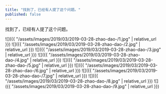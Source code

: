 ```yaml
---
title: "找到了，已经有人提了这个问题。"
published: false
---
```

找到了，已经有人提了这个问题。



![]({{ "/assets/images/2019/03/2019-03-28-zhao-dao-/1.jpg" | relative_url }})
![]({{ "/assets/images/2019/03/2019-03-28-zhao-dao-/2.jpg" | relative_url }})
![]({{ "/assets/images/2019/03/2019-03-28-zhao-dao-/3.jpg" | relative_url }})
![]({{ "/assets/images/2019/03/2019-03-28-zhao-dao-/4.jpg" | relative_url }})
![]({{ "/assets/images/2019/03/2019-03-28-zhao-dao-/5.jpg" | relative_url }})
![]({{ "/assets/images/2019/03/2019-03-28-zhao-dao-/6.jpg" | relative_url }})
![]({{ "/assets/images/2019/03/2019-03-28-zhao-dao-/7.jpg" | relative_url }})
![]({{ "/assets/images/2019/03/2019-03-28-zhao-dao-/8.jpg" | relative_url }})
![]({{ "/assets/images/2019/03/2019-03-28-zhao-dao-/9.jpg" | relative_url }})

